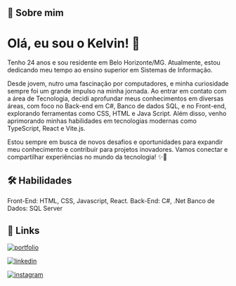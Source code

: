 
## 🚀 Sobre mim

# Olá, eu sou o Kelvin! 👋
Tenho 24 anos e sou residente em Belo Horizonte/MG. Atualmente, estou dedicando meu tempo ao ensino superior em Sistemas de Informação.

Desde jovem, nutro uma fascinação por computadores, e minha curiosidade sempre foi um grande impulso na minha jornada. Ao entrar em contato com a área de Tecnologia, decidi aprofundar meus conhecimentos em diversas áreas, com foco no Back-end em C#, Banco de dados SQL, e no Front-end, explorando ferramentas como CSS, HTML e Java Script. Além disso, venho aprimorando minhas habilidades em tecnologias modernas como TypeScript, React e Vite.js.

Estou sempre em busca de novos desafios e oportunidades para expandir meu conhecimento e contribuir para projetos inovadores. Vamos conectar e compartilhar experiências no mundo da tecnologia! ✨🚀

## 🛠 Habilidades
Front-End: HTML, CSS, Javascript, React.
Back-End: C#, .Net
Banco de Dados: SQL Server 

## 🔗 Links
[![portfolio](https://img.shields.io/badge/my_portfolio-000?style=for-the-badge&logo=ko-fi&logoColor=white)](https://portfolio-eta-ruby-99.vercel.app/)

[![linkedin](https://img.shields.io/badge/linkedin-0A66C2?style=for-the-badge&logo=linkedin&logoColor=white)](https://www.linkedin.com/in/kelvinclenderson/)

[![instagram](https://img.shields.io/badge/Instagram-E4405F?style=for-the-badge&logo=instagram&logoColor=white)](https://www.instagram.com/kelvin_clenderson/)
